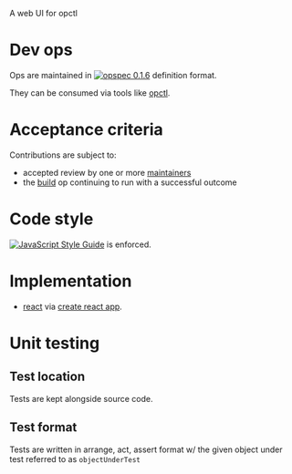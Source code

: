 A web UI for opctl

# Dev ops

Ops are maintained in
[![opspec 0.1.6](https://img.shields.io/badge/opspec-0.1.6-brightgreen.svg?colorA=6b6b6b&colorB=fc16be)](https://opspec.io/0.1.6) definition
format.

They can be consumed via tools like [opctl](https://opctl.io).

# Acceptance criteria

Contributions are subject to:

- accepted review by one or more
  [maintainers](https://github.com/orgs/opctl/teams/maintainers/members)
- the [build](../.opspec/build) op continuing to run with a successful
  outcome

# Code style

[![JavaScript Style Guide](https://img.shields.io/badge/code_style-standard-brightgreen.svg)](https://standardjs.com) is enforced.

# Implementation

- [react](https://facebook.github.io/react/) via [create react app](https://github.com/facebookincubator/create-react-app).

# Unit testing

## Test location

Tests are kept alongside source code.

## Test format

Tests are written in arrange, act, assert format w/ the given object under test referred to as `objectUnderTest`
